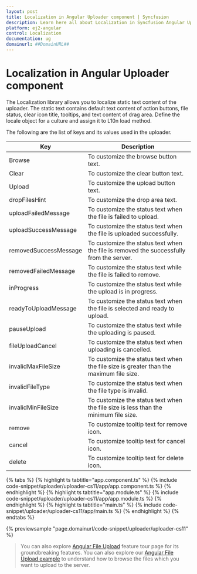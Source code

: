 ```yaml
---
layout: post
title: Localization in Angular Uploader component | Syncfusion
description: Learn here all about Localization in Syncfusion Angular Uploader component of Syncfusion Essential JS 2 and more.
platform: ej2-angular
control: Localization 
documentation: ug
domainurl: ##DomainURL##
---
```


# Localization in Angular Uploader component

The Localization library allows you to localize static text content of the uploader.
The static text contains default text content of action buttons, file status, clear icon title, tooltips,
and text content of drag area. Define the locale object for a culture and assign it to L10n load method.

The following are the list of keys and its values used in the uploader.

| Key | Description |
|------------------------|---------|
| Browse | To customize the browse button text.|
| Clear | To customize the clear button text.|
| Upload | To customize the upload button text. |
| dropFilesHint | To customize the drop area text. |
| uploadFailedMessage | To customize the status text when  the file is failed to upload.|
| uploadSuccessMessage | To customize the status text when  the file is uploaded successfully.|
| removedSuccessMessage | To customize the status text when  the file is removed the successfully from the server.|
| removedFailedMessage | To customize the status text while the file is failed to remove.|
| inProgress | To customize the status text while the upload is in progress.|
| readyToUploadMessage | To customize the status text when the file is selected and ready to upload.|
| pauseUpload | To customize the status text while the uploading is paused.|
| fileUploadCancel | To customize the status text when uploading is cancelled.|
| invalidMaxFileSize | To customize the status text when the file size is greater than the maximum file size.|
| invalidFileType | To customize the status text when the file type is invalid.|
| invalidMinFileSize | To customize the status text when the file size is less than the minimum file size. |
| remove | To customize tooltip text for remove icon. |
| cancel | To customize tooltip text for cancel icon. |
| delete | To customize tooltip text for delete icon. |

{% tabs %}
{% highlight ts tabtitle="app.component.ts" %}
{% include code-snippet/uploader/uploader-cs11/app/app.component.ts %}
{% endhighlight %}
{% highlight ts tabtitle="app.module.ts" %}
{% include code-snippet/uploader/uploader-cs11/app/app.module.ts %}
{% endhighlight %}
{% highlight ts tabtitle="main.ts" %}
{% include code-snippet/uploader/uploader-cs11/app/main.ts %}
{% endhighlight %}
{% endtabs %}
  
{% previewsample "page.domainurl/code-snippet/uploader/uploader-cs11" %}

> You can also explore [Angular File Upload](https://www.syncfusion.com/angular-ui-components/angular-file-upload) feature tour page for its groundbreaking features. You can also explore our [Angular File Upload example](https://ej2.syncfusion.com/angular/demos/#/material/uploader/default) to understand how to browse the files which you want to upload to the server.
